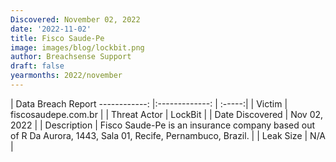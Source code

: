 ```yaml
---
Discovered: November 02, 2022
date: '2022-11-02'
title: Fisco Saude-Pe
image: images/blog/lockbit.png
author: Breachsense Support
draft: false
yearmonths: 2022/november
---
```



| Data Breach Report
------------:     |:-------------:    | :-----:|
| Victim      | fiscosaudepe.com.br      | 
| Threat Actor      | LockBit      | 
| Date Discovered      | Nov 02, 2022      | 
| Description      | Fisco Saude-Pe is an insurance company based out of R Da Aurora, 1443, Sala 01, Recife, Pernambuco, Brazil.      | 
| Leak Size      | N/A      | 

